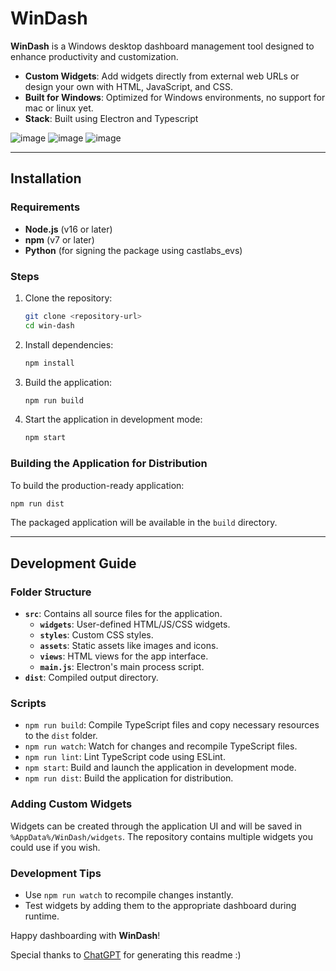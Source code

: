 
# WinDash

**WinDash** is a Windows desktop dashboard management tool designed to enhance productivity and customization.

- **Custom Widgets**: Add widgets directly from external web URLs or design your own with HTML, JavaScript, and CSS.
- **Built for Windows**: Optimized for Windows environments, no support for mac or linux yet.
- **Stack**: Built using Electron and Typescript

![image](https://github.com/user-attachments/assets/add30fa0-ccac-4239-a6c9-f2fd0a005548)
![image](https://github.com/user-attachments/assets/e3197f7f-c46f-47ea-9cf1-88e07b750cf8)
![image](https://github.com/user-attachments/assets/e83ff5ac-f941-41b7-badb-d80b814f4f17)

---

## Installation

### Requirements
- **Node.js** (v16 or later)
- **npm** (v7 or later)
- **Python** (for signing the package using castlabs_evs)

### Steps
1. Clone the repository:
   ```bash
   git clone <repository-url>
   cd win-dash
   ```
2. Install dependencies:
   ```bash
   npm install
   ```
3. Build the application:
   ```bash
   npm run build
   ```
4. Start the application in development mode:
   ```bash
   npm start
   ```

### Building the Application for Distribution
To build the production-ready application:
```bash
npm run dist
```
The packaged application will be available in the `build` directory.

---

## Development Guide

### Folder Structure
- **`src`**: Contains all source files for the application.
  - **`widgets`**: User-defined HTML/JS/CSS widgets.
  - **`styles`**: Custom CSS styles.
  - **`assets`**: Static assets like images and icons.
  - **`views`**: HTML views for the app interface.
  - **`main.js`**: Electron's main process script.
- **`dist`**: Compiled output directory.

### Scripts
- `npm run build`: Compile TypeScript files and copy necessary resources to the `dist` folder.
- `npm run watch`: Watch for changes and recompile TypeScript files.
- `npm run lint`: Lint TypeScript code using ESLint.
- `npm start`: Build and launch the application in development mode.
- `npm run dist`: Build the application for distribution.

### Adding Custom Widgets
Widgets can be created through the application UI and will be saved in `%AppData%/WinDash/widgets`. The repository contains multiple widgets you could use if you wish.

### Development Tips
- Use `npm run watch` to recompile changes instantly.
- Test widgets by adding them to the appropriate dashboard during runtime.

Happy dashboarding with **WinDash**!

Special thanks to [ChatGPT](https://chatgpt.com/) for generating this readme :) 

